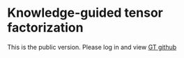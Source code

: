 # Knowledge-guided tensor factorization

This is the public version. Please log in and view [GT github](https://github.gatech.edu/rchen87/cse_computational_artifact)
